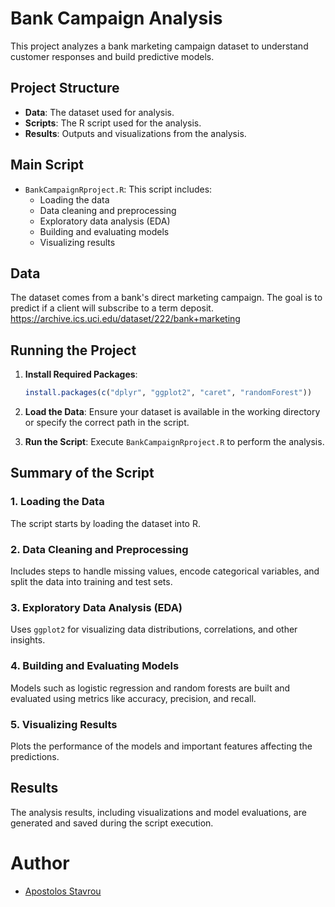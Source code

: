 # Bank Campaign Analysis

This project analyzes a bank marketing campaign dataset to understand customer responses and build predictive models.

## Project Structure

- **Data**: The dataset used for analysis.
- **Scripts**: The R script used for the analysis.
- **Results**: Outputs and visualizations from the analysis.

## Main Script

- `BankCampaignRproject.R`: This script includes:
  - Loading the data
  - Data cleaning and preprocessing
  - Exploratory data analysis (EDA)
  - Building and evaluating models
  - Visualizing results

## Data

The dataset comes from a bank's direct marketing campaign. The goal is to predict if a client will subscribe to a term deposit.
https://archive.ics.uci.edu/dataset/222/bank+marketing


## Running the Project

1. **Install Required Packages**:
    ```R
    install.packages(c("dplyr", "ggplot2", "caret", "randomForest"))
    ```

2. **Load the Data**: Ensure your dataset is available in the working directory or specify the correct path in the script.

3. **Run the Script**: Execute `BankCampaignRproject.R` to perform the analysis.

## Summary of the Script

### 1. Loading the Data
The script starts by loading the dataset into R.

### 2. Data Cleaning and Preprocessing
Includes steps to handle missing values, encode categorical variables, and split the data into training and test sets.

### 3. Exploratory Data Analysis (EDA)
Uses `ggplot2` for visualizing data distributions, correlations, and other insights.

### 4. Building and Evaluating Models
Models such as logistic regression and random forests are built and evaluated using metrics like accuracy, precision, and recall.

### 5. Visualizing Results
Plots the performance of the models and important features affecting the predictions.

## Results

The analysis results, including visualizations and model evaluations, are generated and saved during the script execution.

# Author

- [Apostolos Stavrou](https://www.linkedin.com/in/apostolos-stavrou-644982230/)
